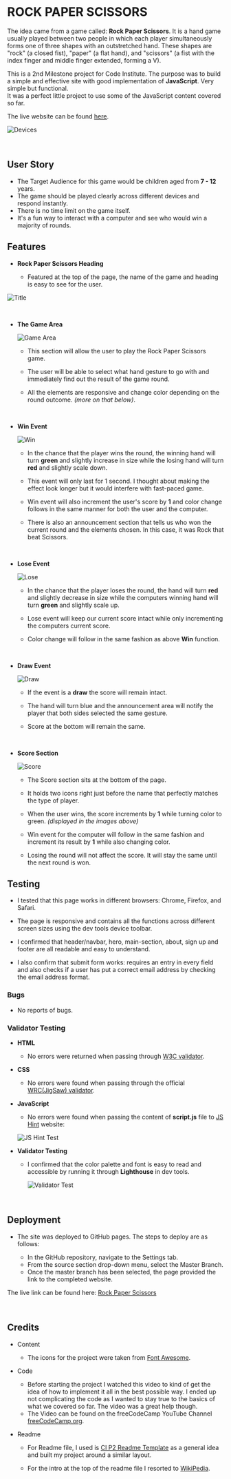 # ROCK PAPER SCISSORS

The idea came from a game called: **Rock Paper Scissors**. It is a hand game usually played between two people in which each player simultaneously forms one of three shapes with an outstretched hand. These shapes are "rock" (a closed fist), "paper" (a flat hand), and "scissors" (a fist with the index finger and middle finger extended, forming a V).  

This is a 2nd Milestone project for Code Institute. The purpose was to build a simple and effective site with good implementation of **JavaScript**. Very simple but functional.  
It was a perfect little project to use some of the JavaScript content covered so far.  

The live website can be found [here](https://anluke.github.io/rock-paper-scissors/).


![Devices](https://github.com/anluke/rock-paper-scissors/blob/main/assets/images/readme_snips/mockup_image.png?raw=true)


<br>

## User Story

-  The Target Audience for this game would be children aged from **7 - 12** years.
-  The game should be played clearly across different devices and respond instantly.  
-  There is no time limit on the game itself.  
-  It's a fun way to interact with a computer and see who would win a majority of rounds.



## Features

- __Rock Paper Scissors Heading__

    - Featured at the top of the page, the name of the game and heading is easy to see for the user.

![Title](https://github.com/anluke/rock-paper-scissors/blob/main/assets/images/readme_snips/title.png?raw=true)


<br>

- __The Game Area__  

    ![Game Area](https://github.com/anluke/rock-paper-scissors/blob/main/assets/images/readme_snips/game_section.png?raw=true)

    - This section will allow the user to play the Rock Paper Scissors game.
  
    - The user will be able to select what hand gesture to go with and immediately find out the result of the game round.

    - All the elements are responsive and change color depending on the round outcome. *(more on that below)*.


 <br>

- __Win Event__  

    ![Win](https://github.com/anluke/rock-paper-scissors/blob/main/assets/images/readme_snips/win.png?raw=true)

    - In the chance that the player wins the round, the winning hand will turn **green** and slightly increase in size while the losing hand will turn **red** and slightly scale down.

    - This event will only last for 1 second. I thought about making the effect look longer but it would interfere with fast-paced game.

    - Win event will also increment the user's score by **1** and color change follows in the same manner for both the user and the computer.

    - There is also an announcement section that tells us who won the current round and the elements chosen. In this case, it was Rock that beat Scissors.


<br>

- __Lose Event__  

    ![Lose](https://github.com/anluke/rock-paper-scissors/blob/main/assets/images/readme_snips/lose.png?raw=true)

    - In the chance that the player loses the round, the hand will turn **red** and slightly decrease in size while the computers winning hand will turn **green** and slightly scale up.

    - Lose event will keep our current score intact while only incrementing the computers current score.

    - Color change will follow in the same fashion as above **Win** function.
   

<br />

- __Draw Event__

    ![Draw](https://github.com/anluke/rock-paper-scissors/blob/main/assets/images/readme_snips/draw.png?raw=true)

    - If the event is a **draw** the score will remain intact.

    - The hand will turn blue and the announcement area will notify the player that both sides selected the same gesture.

    - Score at the bottom will remain the same.  


<br />

- __Score Section__

    ![Score](https://github.com/anluke/rock-paper-scissors/blob/main/assets/images/readme_snips/result_section.png?raw=true)

    - The Score section sits at the bottom of the page.

    - It holds two icons right just before the name that perfectly matches the type of player.

    - When the user wins, the score increments by **1** while turning color to green. *(displayed in the images above)*

    - Win event for the computer will follow in the same fashion and increment its result by **1** while also changing color.

    - Losing the round will not affect the score. It will stay the same until the next round is won.



## Testing

- I tested that this page works in different browsers: Chrome, Firefox, and Safari.

- The page is responsive and contains all the functions across different screen sizes using the dev tools device toolbar.

- I confirmed that header/navbar, hero, main-section, about, sign up and footer are all readable and easy to understand.

- I also confirm that submit form works: requires an entry in every field and also checks if a user has put a correct email address by checking the email address format.


### Bugs

 - No reports of bugs.



### Validator Testing

 - **HTML**
    - No errors were returned when passing through [W3C validator](https://validator.w3.org/nu/?doc=https%3A%2F%2Fanluke.github.io%2Frock-paper-scissors%2F).

- **CSS**
    - No errors were found when passing through the official [WRC(JigSaw) validator](https://jigsaw.w3.org/css-validator/validator?uri=https%3A%2F%2Fanluke.github.io%2Frock-paper-scissors%2F&profile=css3svg&usermedium=all&warning=1&vextwarning=&lang=en).

- **JavaScript**
    - No errors were found when passing the content of **script.js** file to [JS Hint](https://jshint.com/) website:  
        
    ![JS Hint Test](https://github.com/anluke/rock-paper-scissors/blob/main/assets/images/readme_snips/jshint_snip.png?raw=true)
    

- **Validator Testing**
    - I confirmed that the color palette and font is easy to read and accessible by running it through **Lighthouse** in dev tools.

        ![Validator Test](https://github.com/anluke/rock-paper-scissors/blob/main/assets/images/readme_snips/lighthouse_test_snip.png?raw=true)


<br />

## Deployment

- The site was deployed to GitHub pages. The steps to deploy are as follows:


  - In the GitHub repository, navigate to the Settings tab.
  - From the source section drop-down menu, select the Master Branch.
  - Once the master branch has been selected, the page provided the link to the completed website.

The live link can be found here: [Rock Paper Scissors](https://anluke.github.io/rock-paper-scissors/)


<br />

## Credits

- Content

    - The icons for the project were taken from [Font Awesome](https://fontawesome.com/).

- Code

    - Before starting the project I watched this video to kind of get the idea of how to implement it all in the best possible way. I ended up not complicating the code as I wanted to stay true to the basics of what we covered so far. The video was a great help though.  
    - The Video can be found on the freeCodeCamp YouTube Channel [freeCodeCamp.org](https://www.youtube.com/watch?v=jaVNP3nIAv0).  

 - Readme

    - For Readme file, I used is [CI P2 Readme Template](https://github.com/Code-Institute-Solutions/readme-love-maths/blob/master/README.md) as a general idea and built my project around a similar layout.

    - For the intro at the top of the readme file I resorted to [WikiPedia](https://en.wikipedia.org/wiki/Rock_paper_scissors).